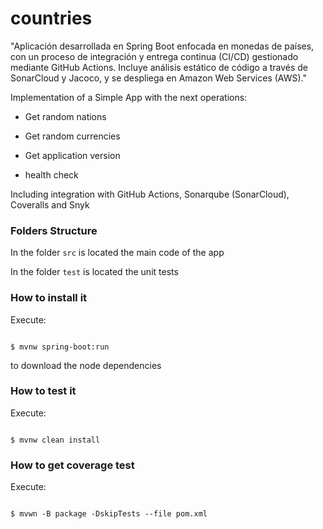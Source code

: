 # countries
"Aplicación desarrollada en Spring Boot enfocada en monedas de países, con un proceso de integración y entrega continua (CI/CD) gestionado mediante GitHub Actions. Incluye análisis estático de código a través de SonarCloud y Jacoco, y se despliega en Amazon Web Services (AWS)."

Implementation of a Simple App with the next operations:

 

* Get random nations

* Get random currencies

* Get application version

* health check

 

Including integration with GitHub Actions, Sonarqube (SonarCloud), Coveralls and Snyk

 

### Folders Structure

 

In the folder `src` is located the main code of the app

 

In the folder `test` is located the unit tests

 

### How to install it

 

Execute:

 

```shell

$ mvnw spring-boot:run

```

to download the node dependencies

 

### How to test it

 

Execute:

 

```shell

$ mvnw clean install

```

 

### How to get coverage test

 

Execute:

 

```shell

$ mvwn -B package -DskipTests --file pom.xml

```
